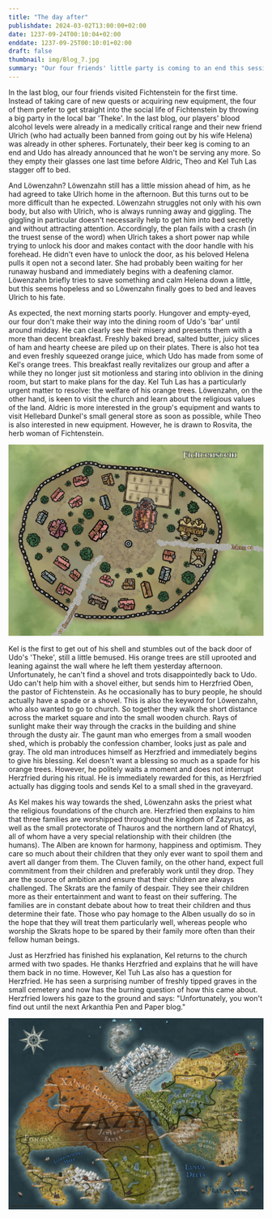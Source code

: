 ```yaml
---
title: "The day after"
publishdate: 2024-03-02T13:00:00+02:00
date: 1237-09-24T00:10:04+02:00
enddate: 1237-09-25T00:10:01+02:00
draft: false
thumbnail: img/Blog_7.jpg
summary: "Our four friends' little party is coming to an end this session. Much worse than that, however, is the next morning, which is accompanied by a brutal headache. While Aldric and Theo have to get on with their lives, Löwenzahn and Kel visit the small church in Fichtenstein. Find out what Kel discovers in the church graveyard here:"
---
```


In the last blog, our four friends visited Fichtenstein for the first time. Instead of taking care of new quests or acquiring new equipment, the four of them prefer to get straight into the social life of Fichtenstein by throwing a big party in the local bar 'Theke'. In the last blog, our players' blood alcohol levels were already in a medically critical range and their new friend Ulrich (who had actually been banned from going out by his wife Helena) was already in other spheres. Fortunately, their beer keg is coming to an end and Udo has already announced that he won't be serving any more. So they empty their glasses one last time before Aldric, Theo and Kel Tuh Las stagger off to bed.

And Löwenzahn? Löwenzahn still has a little mission ahead of him, as he had agreed to take Ulrich home in the afternoon. But this turns out to be more difficult than he expected. Löwenzahn struggles not only with his own body, but also with Ulrich, who is always running away and giggling. The giggling in particular doesn't necessarily help to get him into bed secretly and without attracting attention. Accordingly, the plan fails with a crash (in the truest sense of the word) when Ulrich takes a short power nap while trying to unlock his door and makes contact with the door handle with his forehead. He didn't even have to unlock the door, as his beloved Helena pulls it open not a second later. She had probably been waiting for her runaway husband and immediately begins with a deafening clamor. Löwenzahn briefly tries to save something and calm Helena down a little, but this seems hopeless and so Löwenzahn finally goes to bed and leaves Ulrich to his fate.

As expected, the next morning starts poorly. Hungover and empty-eyed, our four don't make their way into the dining room of Udo's 'bar' until around midday. He can clearly see their misery and presents them with a more than decent breakfast. Freshly baked bread, salted butter, juicy slices of ham and hearty cheese are piled up on their plates. There is also hot tea and even freshly squeezed orange juice, which Udo has made from some of Kel's orange trees. This breakfast really revitalizes our group and after a while they no longer just sit motionless and staring into oblivion in the dining room, but start to make plans for the day. Kel Tuh Las has a particularly urgent matter to resolve: the welfare of his orange trees. Löwenzahn, on the other hand, is keen to visit the church and learn about the religious values of the land. Aldric is more interested in the group's equipment and wants to visit Hellebard Dunkel's small general store as soon as possible, while Theo is also interested in new equipment. However, he is drawn to Rosvita, the herb woman of Fichtenstein.

<div class="img-max center">
  <img class="img-fluid rounded"  title="Map Fichtenstein" alt="Map Fichtenstein." src="./img/fichtenstein.jpg" />
</div>

Kel is the first to get out of his shell and stumbles out of the back door of Udo's 'Theke', still a little bemused. His orange trees are still uprooted and leaning against the wall where he left them yesterday afternoon. Unfortunately, he can't find a shovel and trots disappointedly back to Udo. Udo can't help him with a shovel either, but sends him to Herzfried Oben, the pastor of Fichtenstein. As he occasionally has to bury people, he should actually have a spade or a shovel. This is also the keyword for Löwenzahn, who also wanted to go to church. So together they walk the short distance across the market square and into the small wooden church. Rays of sunlight make their way through the cracks in the building and shine through the dusty air. The gaunt man who emerges from a small wooden shed, which is probably the confession chamber, looks just as pale and gray. The old man introduces himself as Herzfried and immediately begins to give his blessing. Kel doesn't want a blessing so much as a spade for his orange trees. However, he politely waits a moment and does not interrupt Herzfried during his ritual. He is immediately rewarded for this, as Herzfried actually has digging tools and sends Kel to a small shed in the graveyard.

As Kel makes his way towards the shed, Löwenzahn asks the priest what the religious foundations of the church are. Herzfried then explains to him that three families are worshipped throughout the kingdom of Zazyrus, as well as the small protectorate of Thauros and the northern land of Rhatcyl, all of whom have a very special relationship with their children (the humans). The Alben are known for harmony, happiness and optimism. They care so much about their children that they only ever want to spoil them and avert all danger from them. The Cluven family, on the other hand, expect full commitment from their children and preferably work until they drop. They are the source of ambition and ensure that their children are always challenged. The Skrats are the family of despair. They see their children more as their entertainment and want to feast on their suffering. The families are in constant debate about how to treat their children and thus determine their fate. Those who pay homage to the Alben usually do so in the hope that they will treat them particularly well, whereas people who worship the Skrats hope to be spared by their family more often than their fellow human beings.

Just as Herzfried has finished his explanation, Kel returns to the church armed with two spades. He thanks Herzfried and explains that he will have them back in no time. However, Kel Tuh Las also has a question for Herzfried. He has seen a surprising number of freshly tipped graves in the small cemetery and now has the burning question of how this came about. Herzfried lowers his gaze to the ground and says: "Unfortunately, you won't find out until the next Arkanthia Pen and Paper blog."

<div class="center">
  <img class="img-fluid" title="Worldmap Arkanthia" alt="Worldmap Arkanthia." src="./img/Arkanthia_Full_Map_Fichtenstein.jpg" />
</div>

